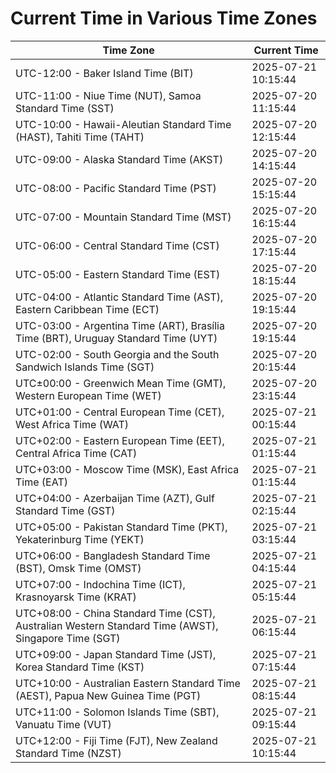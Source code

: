 # Current Time in Various Time Zones

| Time Zone | Current Time |
|-----------|--------------|
| UTC-12:00 - Baker Island Time (BIT) | 2025-07-21 10:15:44 |
| UTC-11:00 - Niue Time (NUT), Samoa Standard Time (SST) | 2025-07-20 11:15:44 |
| UTC-10:00 - Hawaii-Aleutian Standard Time (HAST), Tahiti Time (TAHT) | 2025-07-20 12:15:44 |
| UTC-09:00 - Alaska Standard Time (AKST) | 2025-07-20 14:15:44 |
| UTC-08:00 - Pacific Standard Time (PST) | 2025-07-20 15:15:44 |
| UTC-07:00 - Mountain Standard Time (MST) | 2025-07-20 16:15:44 |
| UTC-06:00 - Central Standard Time (CST) | 2025-07-20 17:15:44 |
| UTC-05:00 - Eastern Standard Time (EST) | 2025-07-20 18:15:44 |
| UTC-04:00 - Atlantic Standard Time (AST), Eastern Caribbean Time (ECT) | 2025-07-20 19:15:44 |
| UTC-03:00 - Argentina Time (ART), Brasília Time (BRT), Uruguay Standard Time (UYT) | 2025-07-20 19:15:44 |
| UTC-02:00 - South Georgia and the South Sandwich Islands Time (SGT) | 2025-07-20 20:15:44 |
| UTC±00:00 - Greenwich Mean Time (GMT), Western European Time (WET) | 2025-07-20 23:15:44 |
| UTC+01:00 - Central European Time (CET), West Africa Time (WAT) | 2025-07-21 00:15:44 |
| UTC+02:00 - Eastern European Time (EET), Central Africa Time (CAT) | 2025-07-21 01:15:44 |
| UTC+03:00 - Moscow Time (MSK), East Africa Time (EAT) | 2025-07-21 01:15:44 |
| UTC+04:00 - Azerbaijan Time (AZT), Gulf Standard Time (GST) | 2025-07-21 02:15:44 |
| UTC+05:00 - Pakistan Standard Time (PKT), Yekaterinburg Time (YEKT) | 2025-07-21 03:15:44 |
| UTC+06:00 - Bangladesh Standard Time (BST), Omsk Time (OMST) | 2025-07-21 04:15:44 |
| UTC+07:00 - Indochina Time (ICT), Krasnoyarsk Time (KRAT) | 2025-07-21 05:15:44 |
| UTC+08:00 - China Standard Time (CST), Australian Western Standard Time (AWST), Singapore Time (SGT) | 2025-07-21 06:15:44 |
| UTC+09:00 - Japan Standard Time (JST), Korea Standard Time (KST) | 2025-07-21 07:15:44 |
| UTC+10:00 - Australian Eastern Standard Time (AEST), Papua New Guinea Time (PGT) | 2025-07-21 08:15:44 |
| UTC+11:00 - Solomon Islands Time (SBT), Vanuatu Time (VUT) | 2025-07-21 09:15:44 |
| UTC+12:00 - Fiji Time (FJT), New Zealand Standard Time (NZST) | 2025-07-21 10:15:44 |
